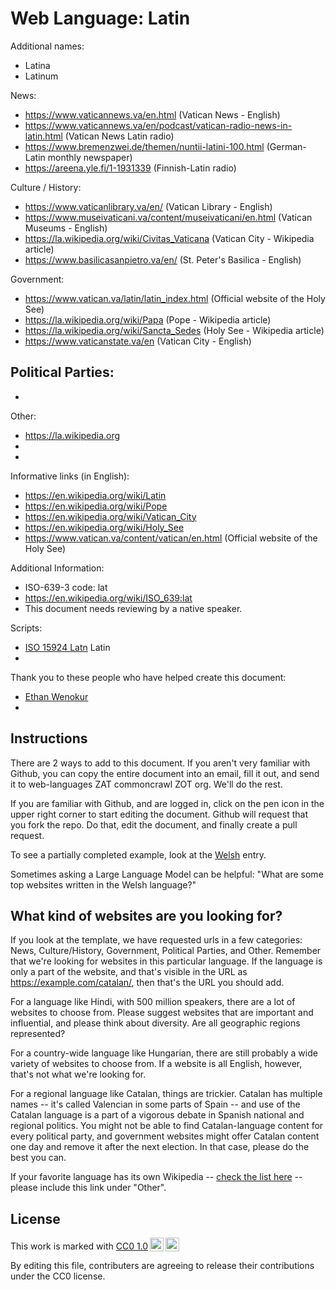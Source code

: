 # Web Language: Latin

Additional names:
- Latina
- Latinum

News:
- https://www.vaticannews.va/en.html (Vatican News - English)
- https://www.vaticannews.va/en/podcast/vatican-radio-news-in-latin.html (Vatican News Latin radio)
- https://www.bremenzwei.de/themen/nuntii-latini-100.html (German-Latin monthly newspaper)
- https://areena.yle.fi/1-1931339 (Finnish-Latin radio)

Culture / History:
- https://www.vaticanlibrary.va/en/ (Vatican Library - English)
- https://www.museivaticani.va/content/museivaticani/en.html (Vatican Museums - English)
- https://la.wikipedia.org/wiki/Civitas_Vaticana (Vatican City - Wikipedia article)
- https://www.basilicasanpietro.va/en/ (St. Peter's Basilica - English)

Government:
- https://www.vatican.va/latin/latin_index.html (Official website of the Holy See)
- https://la.wikipedia.org/wiki/Papa (Pope - Wikipedia article)
- https://la.wikipedia.org/wiki/Sancta_Sedes (Holy See - Wikipedia article)
- https://www.vaticanstate.va/en (Vatican City - English)

Political Parties:
- 
- 

Other:
- https://la.wikipedia.org
- 
- 

Informative links (in English):
- https://en.wikipedia.org/wiki/Latin
- https://en.wikipedia.org/wiki/Pope
- https://en.wikipedia.org/wiki/Vatican_City
- https://en.wikipedia.org/wiki/Holy_See
- https://www.vatican.va/content/vatican/en.html (Official website of the Holy See)

Additional Information:
- ISO-639-3 code: lat
- https://en.wikipedia.org/wiki/ISO_639:lat
- This document needs reviewing by a native speaker.


Scripts:
- <a href="https://en.wikipedia.org/wiki/ISO_15924">ISO 15924 Latn</a> Latin
- 

Thank you to these people who have helped create this document:
- [Ethan Wenokur](https://github.com/e-Winnie)
- 

## Instructions

There are 2 ways to add to this document. If you aren't very familiar
with Github, you can copy the entire document into an email, fill it
out, and send it to web-languages ZAT commoncrawl ZOT org. We'll do the rest.

If you are familiar with Github, and are logged in, click on the pen
icon in the upper right corner to start editing the document.
Github will request that you fork the repo. Do that, edit the
document, and finally create a pull request.

To see a partially completed example, look at the
[Welsh](../living/welsh.md) entry.

Sometimes asking a Large Language Model can be helpful: "What are some
top websites written in the Welsh language?"

## What kind of websites are you looking for?

If you look at the template, we have requested urls in a few
categories: News, Culture/History, Government, Political Parties, and
Other. Remember that we're looking for websites in this particular
language. If the language is only a part of the website, and that's
visible in the URL as https://example.com/catalan/, then that's the
URL you should add.

For a language like Hindi, with 500 million speakers, there are a lot
of websites to choose from. Please suggest websites that are important
and influential, and please think about diversity. Are all geographic
regions represented?

For a country-wide language like Hungarian, there are still probably a
wide variety of websites to choose from. If a website is all English,
however, that's not what we're looking for.

For a regional language like Catalan, things are trickier. Catalan has
multiple names -- it's called Valencian in some parts of Spain -- and
use of the Catalan language is a part of a vigorous debate in Spanish
national and regional politics. You might not be able to find
Catalan-language content for every political party, and government
websites might offer Catalan content one day and remove it after
the next election. In that case, please do the best you can.

If your favorite language has its own Wikipedia -- [check the list here](https://en.wikipedia.org/wiki/List_of_Wikipedias) --
please include this link under "Other".

## License

<p xmlns:cc="http://creativecommons.org/ns#" >This work is marked with <a href="https://creativecommons.org/publicdomain/zero/1.0/?ref=chooser-v1" target="_blank" rel="license noopener noreferrer" style="display:inline-block;">CC0 1.0<img style="height:22px!important;margin-left:3px;vertical-align:text-bottom;" src="https://mirrors.creativecommons.org/presskit/icons/cc.svg?ref=chooser-v1" alt=""><img style="height:22px!important;margin-left:3px;vertical-align:text-bottom;" src="https://mirrors.creativecommons.org/presskit/icons/zero.svg?ref=chooser-v1" alt=""></a></p>

By editing this file, contributers are agreeing to release their contributions under the CC0 license.
